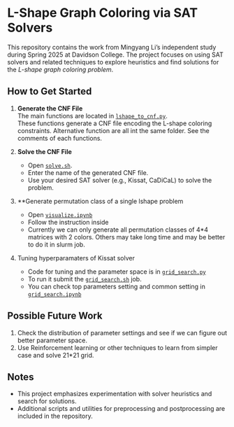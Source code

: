 # L-Shape Graph Coloring via SAT Solvers

This repository contains the work from Mingyang Li’s independent study during Spring 2025 at Davidson College. The project focuses on using SAT solvers and related techniques to explore heuristics and find solutions for the *L-shape graph coloring problem*.

## How to Get Started
1. **Generate the CNF File**  
   The main functions are located in [`lshape_to_cnf.py`](https://github.com/JerryLi620/solving-lshape/blob/main/lshape/lshape_to_cnf.py).  
   These functions generate a CNF file encoding the L-shape coloring constraints. Alternative function are all int the same folder. See the comments of each functions.

2. **Solve the CNF File**  
   - Open [`solve.sh`](https://github.com/JerryLi620/solving-lshape/blob/main/solve.sh).
   - Enter the name of the generated CNF file.
   - Use your desired SAT solver (e.g., Kissat, CaDiCaL) to solve the problem.
  
3. **Generate permutation class of a single lshape problem
   - Open [`visualize.ipynb`](https://github.com/JerryLi620/solving-lshape/blob/main/visualize.ipynb)
   - Follow the instruction inside
   - Currently we can only generate all permutation classes of 4*4 matrices with 2 colors. Others may take long time and may be better to do it in slurm job.

4. Tuning hyperparamaters of Kissat solver
   - Code for tuning and the parameter space is in [`grid_search.py`](https://github.com/JerryLi620/solving-lshape/blob/main/grid_search.py)
   - To run it submit the [`grid_search.sh`](https://github.com/JerryLi620/solving-lshape/blob/main/grid_search.sh) job.
   - You can check top parameters setting and common setting in [`grid_search.ipynb`](https://github.com/JerryLi620/solving-lshape/blob/main/grid_search.ipynb)
  
## Possible Future Work
1. Check the distribution of parameter settings and see if we can figure out better parameter space.
2. Use Reinforcement learning or other techniques to learn from simpler case and solve 21*21 grid.

## Notes
- This project emphasizes experimentation with solver heuristics and search for solutions.
- Additional scripts and utilities for preprocessing and postprocessing are included in the repository.
